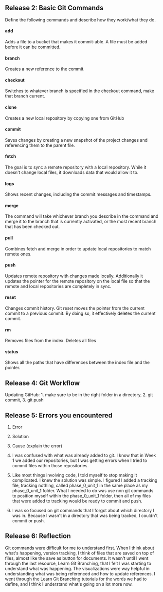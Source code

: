 ## Release 2: Basic Git Commands
Define the following commands and describe how they work/what they do.  


#### add
Adds a file to a bucket that makes it commit-able. A file must be added before it can be committed. 

#### branch
Creates a new reference to the commit. 

#### checkout
Switches to whatever branch is specified in the checkout command, make that branch current. 

#### clone
Creates a new local repository by copying one from GitHub

#### commit
Saves changes by creating a new snapshot of the project changes and referencing them to the parent file.

#### fetch
The goal is to sync a remote repository with a local repository. While it doesn't change local files, it downloads data that would allow it to.

#### logs
Shows recent changes, including the commit messages and timestamps.

#### merge
The command will take whichever branch you describe in the command and merge it to the branch that is currently activated, or the most recent branch that has been checked out.

#### pull
Combines fetch and merge in order to update local repositories to match remote ones.

#### push
Updates remote repository with changes made locally. Additionally it updates the pointer for the remote repository on the local file so that the remote and local repositories are completely in sync.

#### reset
Changes commit history. Git reset moves the pointer from the current commit to a previous commit. By doing so, it effectively deletes the current commit. 

#### rm
Removes files from the index. Deletes all files

#### status
Shows all the paths that have differences between the index file and the pointer.

## Release 4: Git Workflow

Updating GitHub: 1. make sure to be in the right folder in a directory, 2. git commit, 3. git push


## Release 5: Errors you encountered
1. Error
2. Solution
3. Cause (explain the error)

1. I was confused with what was already added to git. I know that in Week 1 we added our repositories, but I was getting errors when I tried to commit files within those repositories. 

2. Like most things involving code, I told myself to stop making it complicated. I knew the solution was simple. I figured I added a tracking file, tracking nothing, called phase_0_unit_1 in the same place as my phase_0_unit_1 folder. What I needed to do was use non git commands to position myself within the phase_0_unit_1 folder, then all of my files that were added to tracking would be ready to commit and push. 

3. I was so focused on git commands that I forgot about which directory I was in. Because I wasn't in a directory that was being tracked, I couldn't commit or push.

## Release 6: Reflection

Git commands were difficult for me to understand first. When I think about what's happening, version tracking, I think of files that are saved on top of files, almost like the save as button for documents. It wasn't until I went through the last resource, Learn Git Branching, that I felt I was starting to understand what was happening. The visualizations were way helpful in understanding what was being referenced and how to update references. I went through the Learn Git Branching tutorials for the words we had to define, and I think I understand what's going on a lot more now.
